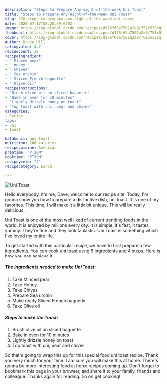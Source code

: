 ```yaml
---
description: "Steps to Prepare Any-night-of-the-week Uni Toast"
title: "Steps to Prepare Any-night-of-the-week Uni Toast"
slug: 378-steps-to-prepare-any-night-of-the-week-uni-toast
date: 2020-07-17T08:20:59.670Z
image: https://img-global.cpcdn.com/recipes/d176f69a7501a2a0/751x532cq70/uni-toast-recipe-main-photo.jpg
thumbnail: https://img-global.cpcdn.com/recipes/d176f69a7501a2a0/751x532cq70/uni-toast-recipe-main-photo.jpg
cover: https://img-global.cpcdn.com/recipes/d176f69a7501a2a0/751x532cq70/uni-toast-recipe-main-photo.jpg
author: Bruce Hill
ratingvalue: 4.7
reviewcount: 12
recipeingredient:
- " Minced pear"
- " Honey"
- " Chives"
- " Sea urchin"
- " Sliced French baguette"
- " Olive oil"
recipeinstructions:
- "Brush olive oil on sliced baguette"
- "Bake in oven for 10 minutes"
- "Lightly drizzle honey on toast"
- "Top toast with uni, pear and chives"
categories:
- Recipe
tags:
- uni
- toast

katakunci: uni toast 
nutrition: 266 calories
recipecuisine: American
preptime: "PT20M"
cooktime: "PT39M"
recipeyield: "2"
recipecategory: Lunch

---
```



![Uni Toast](https://img-global.cpcdn.com/recipes/d176f69a7501a2a0/751x532cq70/uni-toast-recipe-main-photo.jpg)

Hello everybody, it's me, Dave, welcome to our recipe site. Today, I'm gonna show you how to prepare a distinctive dish, uni toast. It is one of my favorites. This time, I will make it a little bit unique. This will be really delicious.



Uni Toast is one of the most well liked of current trending foods in the world. It is enjoyed by millions every day. It is simple, it's fast, it tastes yummy. They're fine and they look fantastic. Uni Toast is something which I've loved my entire life.


To get started with this particular recipe, we have to first prepare a few ingredients. You can cook uni toast using 6 ingredients and 4 steps. Here is how you can achieve it.

<!--inarticleads1-->

##### The ingredients needed to make Uni Toast:

1. Take  Minced pear
1. Take  Honey
1. Take  Chives
1. Prepare  Sea urchin
1. Make ready  Sliced French baguette
1. Take  Olive oil




<!--inarticleads2-->

##### Steps to make Uni Toast:

1. Brush olive oil on sliced baguette
1. Bake in oven for 10 minutes
1. Lightly drizzle honey on toast
1. Top toast with uni, pear and chives




So that's going to wrap this up for this special food uni toast recipe. Thank you very much for your time. I am sure you will make this at home. There's gonna be more interesting food at home recipes coming up. Don't forget to bookmark this page in your browser, and share it to your family, friends and colleague. Thanks again for reading. Go on get cooking!
